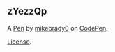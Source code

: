 zYezzQp
-------


A [Pen](https://codepen.io/mikebrady0/pen/zYezzQp) by [mikebrady0](https://codepen.io/mikebrady0) on [CodePen](https://codepen.io).

[License](https://codepen.io/license/pen/zYezzQp).
